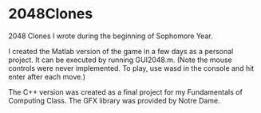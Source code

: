 # 2048Clones
2048 Clones I wrote during the beginning of Sophomore Year.

I created the Matlab version of the game in a few days as a personal project.  It can be executed by running GUI2048.m.  (Note the mouse controls were never implemented.  To play, use wasd in the console and hit enter after each move.)

The C++ version was created as a final project for my Fundamentals of Computing Class.  The GFX library was provided by Notre Dame.

